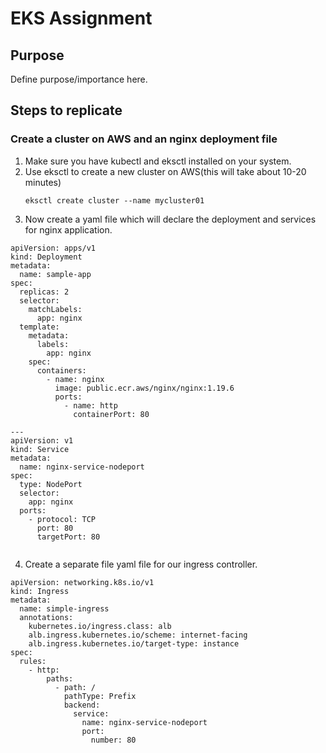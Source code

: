 # EKS Assignment 

## Purpose 

Define purpose/importance here.

## Steps to replicate

### Create a cluster on AWS and an nginx deployment file

1. Make sure you have kubectl and eksctl installed on your system.
2. Use eksctl to create a new cluster on AWS(this will take about 10-20 minutes)
    ```
    eksctl create cluster --name mycluster01
    ```
3. Now create a yaml file which will declare the deployment and services for nginx application. 
```
apiVersion: apps/v1
kind: Deployment
metadata:
  name: sample-app
spec:
  replicas: 2
  selector:
    matchLabels:
      app: nginx
  template:
    metadata:
      labels:
        app: nginx
    spec:
      containers:
        - name: nginx
          image: public.ecr.aws/nginx/nginx:1.19.6
          ports:
            - name: http
              containerPort: 80

---
apiVersion: v1
kind: Service
metadata:
  name: nginx-service-nodeport
spec:
  type: NodePort
  selector:
    app: nginx
  ports:
    - protocol: TCP
      port: 80
      targetPort: 80


```
4. Create a separate file yaml file for our ingress controller.
```
apiVersion: networking.k8s.io/v1
kind: Ingress
metadata:
  name: simple-ingress
  annotations:
    kubernetes.io/ingress.class: alb
    alb.ingress.kubernetes.io/scheme: internet-facing
    alb.ingress.kubernetes.io/target-type: instance
spec:
  rules:
    - http:
        paths:
          - path: /
            pathType: Prefix
            backend:
              service:
                name: nginx-service-nodeport
                port:
                  number: 80

```